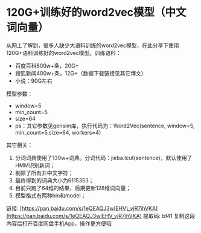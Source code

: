 # 120G+训练好的word2vec模型（中文词向量）



从网上了解到，很多人缺少大语料训练的word2vec模型，在此分享下使用120G+语料训练好的word2vec模型。训练语料：  


* 百度百科800w+条，20G+
* 搜狐新闻400w+条，12G+（数据下载链接见其它博文）
* 小说：90G左右

  
模型参数：

* window=5
* min\_count=5
* size=64
* ps：其它参数见gensim库，执行代码为：Word2Vec\(sentence, window=5, min\_count=5,size=64, workers=4\)

其它相关：

1. 分词词典使用了130w+词典。分词代码：jieba.lcut\(sentence\)，默认使用了HMM识别新词；
2. 剔除了所有非中文字符；
3. 最终得到的词典大小为6115353；
4. 目前只跑了64维的结果，后期更新128维词向量；
5. 模型格式有两种bin和model；



链接: [https://pan.baidu.com/s/1eQEAQJ3wIEHV\_vjR7ihVKA](https://pan.baidu.com/s/1eQEAQJ3wIEHV_vjR7ihVKA) 提取码: bf41 复制这段内容后打开百度网盘手机App，操作更方便哦

